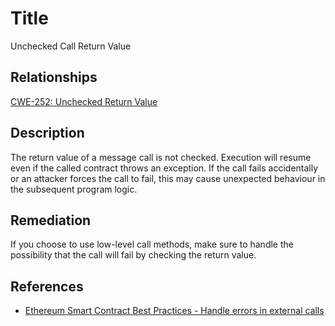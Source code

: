 # Title 
Unchecked Call Return Value

## Relationships
[CWE-252: Unchecked Return Value](https://cwe.mitre.org/data/definitions/252.html)

## Description 

The return value of a message call is not checked. Execution will resume even if the called contract throws an exception. If the call fails accidentally or an attacker forces the call to fail, this may cause unexpected behaviour in the subsequent program logic.

## Remediation

If you choose to use low-level call methods, make sure to handle the possibility that the call will fail by checking the return value.

## References 
- [Ethereum Smart Contract Best Practices - Handle errors in external calls](https://consensys.github.io/smart-contract-best-practices/recommendations/#handle-errors-in-external-calls)
